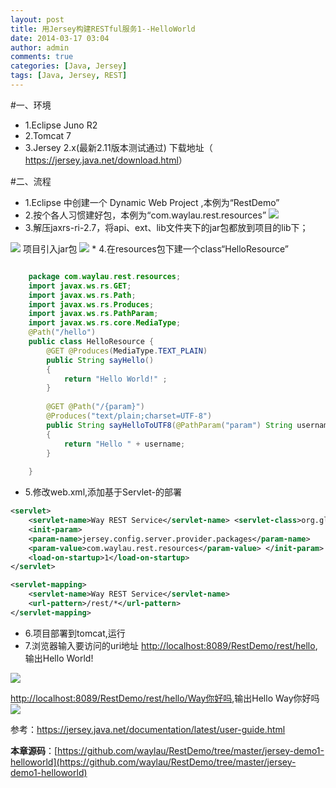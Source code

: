 ```yaml
---
layout: post 
title: 用Jersey构建RESTful服务1--HelloWorld 
date: 2014-03-17 03:04 
author: admin 
comments: true
categories: [Java, Jersey]
tags: [Java, Jersey, REST]
---
```

#一、环境 
* 1.Eclipse Juno R2 
* 2.Tomcat 7 
* 3.Jersey 2.x(最新2.11版本测试通过)  下载地址（ <https://jersey.java.net/download.html>）

#二、流程 
* 1.Eclipse 中创建一个 Dynamic Web Project ,本例为“RestDemo”
* 2.按个各人习惯建好包，本例为“com.waylau.rest.resources”
<img src="http://b.hiphotos.bdimg.com/album/s%3D550%3Bq%3D90%3Bc%3Dxiangce%2C100%2C100/sign=7807f0deb119ebc4c478769cb21dbec1/0b55b319ebc4b745429f78adcdfc1e178a821505.jpg?referer=0b4df88379f40ad14cf3f2d3531c&x=.jpg"
/>
* 3.解压jaxrs-ri-2.7，将api、ext、lib文件夹下的jar包都放到项目的lib下；
<img src="http://d.hiphotos.bdimg.com/album/s%3D550%3Bq%3D90%3Bc%3Dxiangce%2C100%2C100/sign=41a40894bc096b6385195e553c08f679/f31fbe096b63f6242082f6b88544ebf81b4ca3aa.jpg?referer=dc3f5bcfaf3459829c9dd1a20d68&x=.jpg"/>
项目引入jar包
<img src="http://d.hiphotos.bdimg.com/album/s%3D550%3Bq%3D90%3Bc%3Dxiangce%2C100%2C100/sign=5011985bf503918fd3d13dcf610657aa/63d0f703918fa0ec3bccabb6249759ee3d6ddb06.jpg?referer=1b02ce10013b5bb5e7c015ce251c&x=.jpg"/>
* 4.在resources包下建一个class“HelloResource”

```java

	package com.waylau.rest.resources; 
	import javax.ws.rs.GET; 
	import javax.ws.rs.Path; 
	import javax.ws.rs.Produces; 
	import javax.ws.rs.PathParam; 
	import javax.ws.rs.core.MediaType; 
	@Path("/hello") 
	public class HelloResource { 
		@GET @Produces(MediaType.TEXT_PLAIN) 
		public String sayHello() 
		{ 
			return "Hello World!" ; 
		}
		
		@GET @Path("/{param}") 
		@Produces("text/plain;charset=UTF-8") 
		public String sayHelloToUTF8(@PathParam("param") String username) 
		{ 
			return "Hello " + username; 
		}
		
	}
```

* 5.修改web.xml,添加基于Servlet-的部署

```xml
<servlet> 
	<servlet-name>Way REST Service</servlet-name> <servlet-class>org.glassfish.jersey.servlet.ServletContainer</servlet-class> 
	<init-param> 
	<param-name>jersey.config.server.provider.packages</param-name> 
	<param-value>com.waylau.rest.resources</param-value> </init-param> 
	<load-on-startup>1</load-on-startup> 
</servlet>

<servlet-mapping> 
	<servlet-name>Way REST Service</servlet-name> 
	<url-pattern>/rest/*</url-pattern> 
</servlet-mapping>
```
* 6.项目部署到tomcat,运行 
* 7.浏览器输入要访问的uri地址 <http://localhost:8089/RestDemo/rest/hello>,输出Hello World!
<img src="http://c.hiphotos.bdimg.com/album/s%3D550%3Bq%3D90%3Bc%3Dxiangce%2C100%2C100/sign=32792b8bb8a1cd1101b672258929b9c1/d000baa1cd11728b8db54399cafcc3cec2fd2cf5.jpg?referer=02302bc8af4bd1135dda83028cab&x=.jpg"/>

<http://localhost:8089/RestDemo/rest/hello/Way你好吗>,输出Hello Way你好吗
<img src="http://h.hiphotos.bdimg.com/album/s%3D550%3Bq%3D90%3Bc%3Dxiangce%2C100%2C100/sign=9608ef4534d3d539c53d0fc60abc986d/14ce36d3d539b6006511c00ceb50352ac75cb7aa.jpg?referer=240eae6c34d12f2e97129a50f168&x=.jpg"/>

参考：<https://jersey.java.net/documentation/latest/user-guide.html>

**本章源码**：[https://github.com/waylau/RestDemo/tree/master/jersey-demo1-helloworld](https://github.com/waylau/RestDemo/tree/master/jersey-demo1-helloworld)